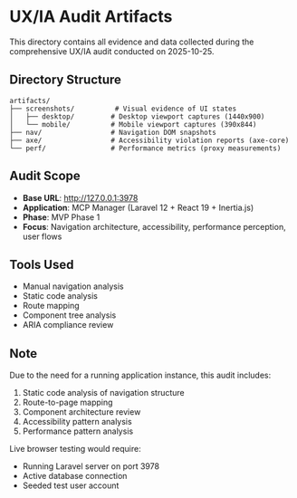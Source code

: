 # UX/IA Audit Artifacts

This directory contains all evidence and data collected during the comprehensive UX/IA audit conducted on 2025-10-25.

## Directory Structure

```
artifacts/
├── screenshots/          # Visual evidence of UI states
│   ├── desktop/         # Desktop viewport captures (1440x900)
│   └── mobile/          # Mobile viewport captures (390x844)
├── nav/                 # Navigation DOM snapshots
├── axe/                 # Accessibility violation reports (axe-core)
└── perf/                # Performance metrics (proxy measurements)
```

## Audit Scope

- **Base URL**: http://127.0.0.1:3978
- **Application**: MCP Manager (Laravel 12 + React 19 + Inertia.js)
- **Phase**: MVP Phase 1
- **Focus**: Navigation architecture, accessibility, performance perception, user flows

## Tools Used

- Manual navigation analysis
- Static code analysis
- Route mapping
- Component tree analysis
- ARIA compliance review

## Note

Due to the need for a running application instance, this audit includes:
1. Static code analysis of navigation structure
2. Route-to-page mapping
3. Component architecture review
4. Accessibility pattern analysis
5. Performance pattern analysis

Live browser testing would require:
- Running Laravel server on port 3978
- Active database connection
- Seeded test user account

